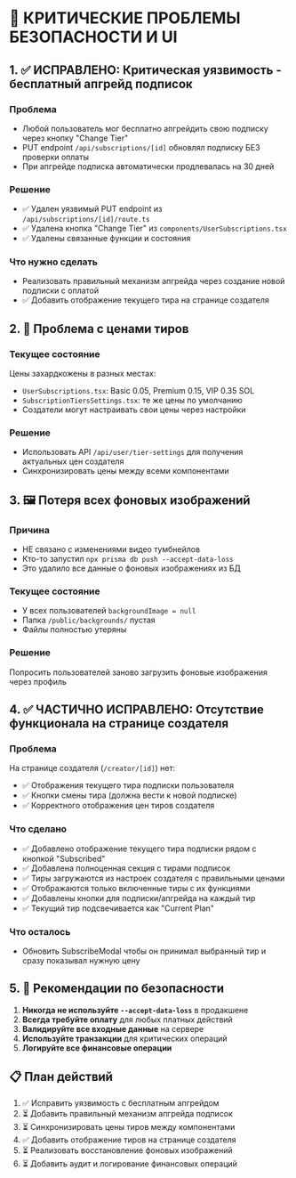 # 🚨 КРИТИЧЕСКИЕ ПРОБЛЕМЫ БЕЗОПАСНОСТИ И UI

## 1. ✅ ИСПРАВЛЕНО: Критическая уязвимость - бесплатный апгрейд подписок

### Проблема
- Любой пользователь мог бесплатно апгрейдить свою подписку через кнопку "Change Tier"
- PUT endpoint `/api/subscriptions/[id]` обновлял подписку БЕЗ проверки оплаты
- При апгрейде подписка автоматически продлевалась на 30 дней

### Решение
- ✅ Удален уязвимый PUT endpoint из `/api/subscriptions/[id]/route.ts`
- ✅ Удалена кнопка "Change Tier" из `components/UserSubscriptions.tsx`
- ✅ Удалены связанные функции и состояния

### Что нужно сделать
- Реализовать правильный механизм апгрейда через создание новой подписки с оплатой
- ✅ Добавить отображение текущего тира на странице создателя

## 2. 💸 Проблема с ценами тиров

### Текущее состояние
Цены захардкожены в разных местах:
- `UserSubscriptions.tsx`: Basic 0.05, Premium 0.15, VIP 0.35 SOL
- `SubscriptionTiersSettings.tsx`: те же цены по умолчанию
- Создатели могут настраивать свои цены через настройки

### Решение
- Использовать API `/api/user/tier-settings` для получения актуальных цен создателя
- Синхронизировать цены между всеми компонентами

## 3. 🖼️ Потеря всех фоновых изображений

### Причина
- НЕ связано с изменениями видео тумбнейлов
- Кто-то запустил `npx prisma db push --accept-data-loss`
- Это удалило все данные о фоновых изображениях из БД

### Текущее состояние
- У всех пользователей `backgroundImage = null`
- Папка `/public/backgrounds/` пустая
- Файлы полностью утеряны

### Решение
Попросить пользователей заново загрузить фоновые изображения через профиль

## 4. ✅ ЧАСТИЧНО ИСПРАВЛЕНО: Отсутствие функционала на странице создателя

### Проблема
На странице создателя (`/creator/[id]`) нет:
- ✅ Отображения текущего тира подписки пользователя
- ✅ Кнопки смены тира (должна вести к новой подписке)
- ✅ Корректного отображения цен тиров создателя

### Что сделано
- ✅ Добавлено отображение текущего тира подписки рядом с кнопкой "Subscribed"
- ✅ Добавлена полноценная секция с тирами подписок
- ✅ Тиры загружаются из настроек создателя с правильными ценами
- ✅ Отображаются только включенные тиры с их функциями
- ✅ Добавлены кнопки для подписки/апгрейда на каждый тир
- ✅ Текущий тир подсвечивается как "Current Plan"

### Что осталось
- Обновить SubscribeModal чтобы он принимал выбранный тир и сразу показывал нужную цену

## 5. 🔐 Рекомендации по безопасности

1. **Никогда не используйте `--accept-data-loss`** в продакшене
2. **Всегда требуйте оплату** для любых платных действий
3. **Валидируйте все входные данные** на сервере
4. **Используйте транзакции** для критических операций
5. **Логируйте все финансовые операции**

## 📋 План действий

1. ✅ Исправить уязвимость с бесплатным апгрейдом
2. ⏳ Добавить правильный механизм апгрейда подписок
3. ⏳ Синхронизировать цены тиров между компонентами
4. ✅ Добавить отображение тиров на странице создателя
5. ⏳ Реализовать восстановление фоновых изображений
6. ⏳ Добавить аудит и логирование финансовых операций 